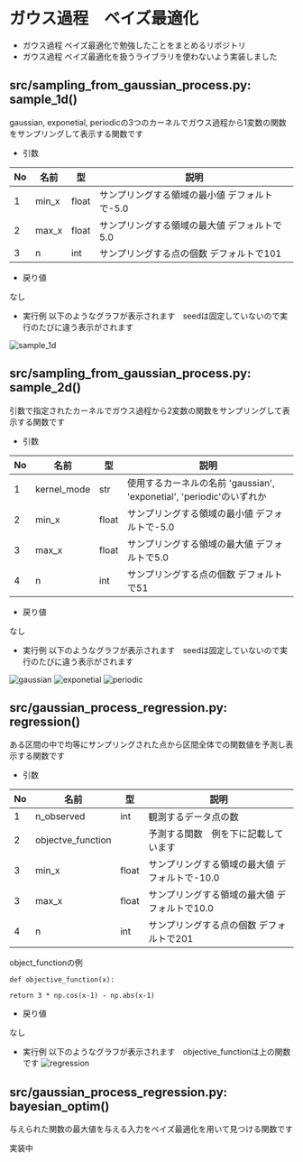 # ガウス過程　ベイズ最適化
* ガウス過程 ベイズ最適化で勉強したことをまとめるリポジトリ
* ガウス過程 ベイズ最適化を扱うライブラリを使わないよう実装しました

## src/sampling_from_gaussian_process.py: sample_1d()
gaussian, exponetial, periodicの3つのカーネルでガウス過程から1変数の関数をサンプリングして表示する関数です
* 引数

| No | 名前 | 型 | 説明 | 
| --- | --- | --- | --- |
| 1 | min_x | float | サンプリングする領域の最小値 デフォルトで-5.0 |
| 2 |  max_x | float |サンプリングする領域の最大値 デフォルトで5.0 |
| 3 |  n | int |サンプリングする点の個数 デフォルトで101 |
* 戻り値 

なし

* 実行例
以下のようなグラフが表示されます　seedは固定していないので実行のたびに違う表示がされます

![sample_1d](https://user-images.githubusercontent.com/80816547/132398592-4ae1dacb-02a4-4d9f-a212-1cf32b703c20.png)

## src/sampling_from_gaussian_process.py: sample_2d()
引数で指定されたカーネルでガウス過程から2変数の関数をサンプリングして表示する関数です
* 引数

| No | 名前 | 型 | 説明 | 
| --- | --- | --- | --- |
| 1 | kernel_mode | str | 使用するカーネルの名前 'gaussian', 'exponetial', 'periodic'のいずれか |
| 2 | min_x | float | サンプリングする領域の最小値 デフォルトで-5.0 |
| 3 |  max_x | float |サンプリングする領域の最大値 デフォルトで5.0 |
| 4 |  n | int |サンプリングする点の個数 デフォルトで51 |

* 戻り値 

なし

* 実行例
以下のようなグラフが表示されます　seedは固定していないので実行のたびに違う表示がされます

![gaussian](https://user-images.githubusercontent.com/80816547/132399188-7c1d684a-5900-4c5b-862e-a5fc3ec08e50.png)
![exponetial](https://user-images.githubusercontent.com/80816547/132399362-eceec563-03b5-4ae4-a203-e048ba571082.png)
![periodic](https://user-images.githubusercontent.com/80816547/132399443-63c4376e-a223-4161-ad92-b80af8ca794c.png)

## src/gaussian_process_regression.py: regression()
ある区間の中で均等にサンプリングされた点から区間全体での関数値を予測し表示する関数です

* 引数

| No | 名前 | 型 | 説明 | 
| --- | --- | --- | --- |
| 1 | n_observed | int | 観測するデータ点の数 |
| 2 | objectve_function |  | 予測する関数　例を下に記載しています |
| 3 |  min_x | float |サンプリングする領域の最大値 デフォルトで-10.0 |
| 3 |  max_x | float |サンプリングする領域の最大値 デフォルトで10.0 |
| 4 |  n | int |サンプリングする点の個数 デフォルトで201 |

object_functionの例
```
def objective_function(x):

return 3 * np.cos(x-1) - np.abs(x-1)
```
* 戻り値 

なし

* 実行例
以下のようなグラフが表示されます　objective_functionは上の関数です
![regression](https://user-images.githubusercontent.com/80816547/132416545-6a065aec-2b3e-41a3-a5e7-8f51b9063c7e.png)

## src/gaussian_process_regression.py: bayesian_optim()
与えられた関数の最大値を与える入力をベイズ最適化を用いて見つける関数です

実装中
